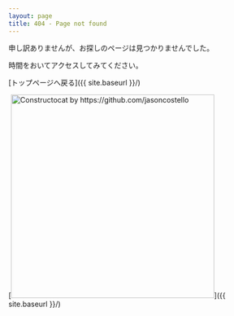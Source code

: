 ```yaml
---
layout: page
title: 404 - Page not found
---
```


申し訳ありませんが、お探しのページは見つかりませんでした。

時間をおいてアクセスしてみてください。

[トップページへ戻る]({{ site.baseurl }}/)

[<img src="{{ site.baseurl }}/images/404.jpg" alt="Constructocat by https://github.com/jasoncostello" style="width: 400px;"/>]({{ site.baseurl }}/)
